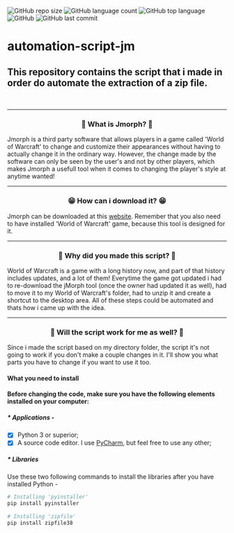 ![GitHub repo size](https://img.shields.io/github/repo-size/firminoneto11/automation-script-jm)
![GitHub language count](https://img.shields.io/github/languages/count/firminoneto11/automation-script-jm)
![GitHub top language](https://img.shields.io/github/languages/top/firminoneto11/automation-script-jm)
![GitHub](https://img.shields.io/github/license/firminoneto11/automation-script-jm)
![GitHub last commit](https://img.shields.io/github/last-commit/firminoneto11/automation-script-jm)

<h1>automation-script-jm</h1>
<h2>This repository contains the script that i made in order do automate the extraction of a zip file.</h3>
<br/>
<hr/>
<div align='center'><h3>🤔 What is Jmorph? 🤔</h3></div>
<p>Jmorph is a third party software that allows players in a game called 'World of Warcraft' to change and customize their appearances without having to actually change it in the ordinary way. However, the change made by the software can only be seen by the user's and not by other players, which makes Jmorph a usefull tool when it comes to changing the player's style at anytime wanted!</p>
<hr/>
<div align='center'><h3>😁 How can i download it? 😁</h3></div>
<p>Jmorph can be downloaded at this <a href='https://www.ownedcore.com/forums/world-of-warcraft/world-of-warcraft-bots-programs/795619-jmorph-tmorph-morpher-recreated.html'>website</a>. Remember that you also need to have installed 'World of Warcraft' game, because this tool is designed for it.</p>
<hr/>
<div align='center'><h3>👻 Why did you made this script? 👻</h3></div>
<p>World of Warcraft is a game with a long history now, and part of that history includes updates, and a lot of them! Everytime the game got updated i had to re-download the jMorph tool (once the owner had updated it as well), had to move it to my World of Warcraft's folder, had to unzip it and create a shortcut to the desktop area. All of these steps could be automated and thats how i came up with the idea.</p>
<hr/>
<div align='center'><h3>🤔 Will the script work for me as well? 🤔</h3></div>
<p>Since i made the script based on my directory folder, the script it's not going to work if you don't make a couple changes in it. I'll show you what parts you have to change if you want to use it too.</p>
<h4>What you need to install<h4>
<p>Before changing the code, make sure you have the following elements installed on your computer: </p>
<h5>* Applications -</h5>

- [x] Python 3 or superior;
- [x] A source code editor. I use <a href='https://www.jetbrains.com/pycharm/'>PyCharm</a>, but feel free to use any other;

<h5>* Libraries</h5>
<p>Use these two following commands to install the libraries after you have installed Python -</p>

```python
# Installing 'pyinstaller'
pip install pyinstaller
  
# Installing 'zipfile'
pip install zipfile38
```
